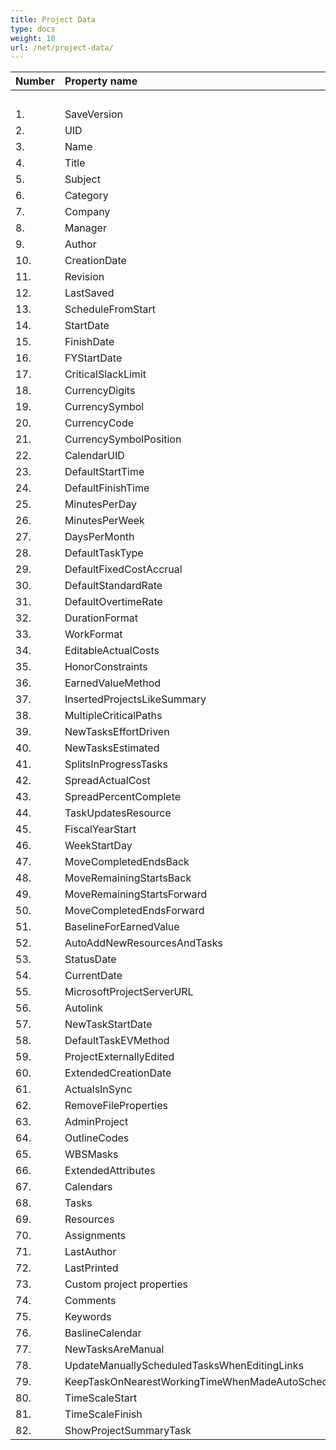 ```yaml
---
title: Project Data
type: docs
weight: 10
url: /net/project-data/
---
```


|**Number** |**Property name** |**XML** |**MPP** |** |** |** |
| :- | :- | :- | :- | :- | :- | :- |
| | | |**2003** |**2007** |**2010** |**2013** |
|1. |SaveVersion |R/W |NA |R |R |R |
|2. |UID |– |– |– |– |- |
|3. |Name |R/W |R/W |R/W |R/W |R/W |
|4. |Title |R/W |R/W |R/W |R/W |R/W |
|5. |Subject |R/W |R/W |R/W |R/W |R/W |
|6. |Category |R/W |R/W |R/W |R/W |R/W |
|7. |Company |R/W |R/W |R/W |R/W |R/W |
|8. |Manager |R/W |R/W |R/W |R/W |R/W |
|9. |Author |R/W |R/W |R/W |R/W |R/W |
|10. |CreationDate |R/W |R |R |R |R |
|11. |Revision |R/W |R/W |R/W|R/W |R/W |
|12. |LastSaved |R/W |R/W |R/W |R/W |R/W |
|13. |ScheduleFromStart |R/W |R/W |R/W |R/W |R/W |
|14. |StartDate |R/W |R/W |R/W |R/W |R/W |
|15. |FinishDate |R/W |R/W |R/W |R/W |R/W |
|16. |FYStartDate |R/W |R/W |R/W |R/W |R/W |
|17. |CriticalSlackLimit |R/W |R/W |R/W |R/W |R/W |
|18. |CurrencyDigits |R/W |R/W |R/W |R/W |R/W |
|19. |CurrencySymbol |R/W |R/W |R/W |R/W |R/W |
|20. |CurrencyCode |R/W |R/W |R/W |R/W |R/W |
|21. |CurrencySymbolPosition |R/W |R/W |R/W |R/W |R/W |
|22. |CalendarUID |R/W |R/W |R/W |R/W |R/W |
|23. |DefaultStartTime |R/W |R/W |R/W |R/W |R/W |
|24. |DefaultFinishTime |R/W |R/W |R/W |R/W |R/W |
|25. |MinutesPerDay |R/W |R/W |R/W |R/W |R/W |
|26. |MinutesPerWeek |R/W |R/W |R/W |R/W |R/W |
|27. |DaysPerMonth |R/W |R/W |R/W |R/W |R/W |
|28. |DefaultTaskType |R/W |R/W |R/W |R/W |R/W |
|29. |DefaultFixedCostAccrual |R/W |R/W |R/W |R/W |R/W |
|30. |DefaultStandardRate |R/W |R/W |R/W |R/W |R/W |
|31. |DefaultOvertimeRate |R/W |R/W |R/W |R/W |R/W |
|32. |DurationFormat |R/W |R/W |R/W |R/W |R/W |
|33. |WorkFormat |R/W |R/W |R/W |R/W |R/W |
|34. |EditableActualCosts |R/W |R/W |R/W |R/W |R/W |
|35. |HonorConstraints |R/W |R/W |R/W |R/W |R/W |
|36. |EarnedValueMethod |R/W |– |– |– |- |
|37. |InsertedProjectsLikeSummary |R/W |R/W |R/W |R/W |R/W |
|38. |MultipleCriticalPaths |R/W |R/W |R/W |R/W |R/W |
|39. |NewTasksEffortDriven |R/W |R/W |R/W |R/W |R/W |
|40. |NewTasksEstimated |R/W |R/W |R/W |R/W |R/W |
|41. |SplitsInProgressTasks |R/W |R/W |R/W |R/W |R/W |
|42. |SpreadActualCost |R/W |R/W |R/W |R/W |R/W |
|43. |SpreadPercentComplete |R/W |R/W |R/W |R/W |R/W |
|44. |TaskUpdatesResource |R/W |R/W |R/W |R/W |R/W |
|45. |FiscalYearStart |R/W |R/W |R/W |R/W |R/W |
|46. |WeekStartDay |R/W |R/W |R/W |R/W |R/W |
|47. |MoveCompletedEndsBack |R/W |R/W |R/W |R/W |R/W |
|48. |MoveRemainingStartsBack |R/W |R/W |R/W |R/W |R/W |
|49. |MoveRemainingStartsForward |R/W |R/W |R/W |R/W |R/W |
|50. |MoveCompletedEndsForward |R/W |R/W |R/W |R/W |R/W |
|51. |BaselineForEarnedValue |R/W |R/W |R/W |R/W |R/W |
|52. |AutoAddNewResourcesAndTasks |R/W |R/W |R/W |R/W |R/W |
|53. |StatusDate |R/W |R/W |R/W |R/W |R/W |
|54. |CurrentDate |R/W |R |R |R |R |
|55. |MicrosoftProjectServerURL |R/W |– |– |– |- |
|56. |Autolink |R/W |R/W|R/W |R/W |R/W |
|57. |NewTaskStartDate |R/W |R/W |R/W |R/W |R/W |
|58. |DefaultTaskEVMethod |R/W |R/W |R/W |R/W |R/W |
|59. |ProjectExternallyEdited |R/W |– |– |– |- |
|60. |ExtendedCreationDate |R/W |– |– |– |- |
|61. |ActualsInSync |R/W |– |– |– |- |
|62. |RemoveFileProperties |R/W |R/W |R/W |R/W |R/W |
|63. |AdminProject |R/W |– |– |– |- |
|64. |OutlineCodes |R/W |R/W |R/W |R/W |R/W |
|65. |WBSMasks |– |– |– |– |- |
|66. |ExtendedAttributes |R/W |R/W |R/W |R/W |R/W |
|67. |Calendars |R/W |R/W |R/W |R/W |R/W |
|68. |Tasks |R/W |R/W |R/W |R/W |R/W |
|69. |Resources |R/W |R/W |R/W |R/W |R/W |
|70. |Assignments |R/W |R/W |R/W |R/W |R/W |
|71. |LastAuthor |NA |R/W |R/W |R/W |R/W |
|72. |LastPrinted |NA |R/W |R/W |R/W |R/W |
|73. |Custom project properties |NA |R |R |R |R |
|74. |Comments |N/A |R/W |R/W |R/W |R/W |
|75. |Keywords |N/A |R/W |R/W |R/W |R/W |
|76. |BaslineCalendar |– |N/A |N/A |– |- |
|77. |NewTasksAreManual |R/W |N/A |N/A |R/W |R/W |
|78. |UpdateManuallyScheduledTasksWhenEditingLinks |R/W |N/A |N/A |R/W|R/W |
|79. |KeepTaskOnNearestWorkingTimeWhenMadeAutoScheduled |R/W |N/A |N/A |R/W |R/W |
|80. |TimeScaleStart|NA|R |R |R |R |
|81. |TimeScaleFinish|NA|R |R |R |R |
|82. |ShowProjectSummaryTask|NA|R |R |R |R |

